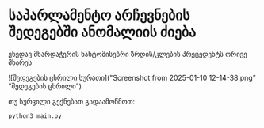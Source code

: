 # საპარლამენტო არჩევნების შედეგებში ანომალიის ძიება

ვხედავ მხარდაჭერის ნახტომისებრი ზრდის/კლების პრეცედენტს ორივე მხარეს

![შედეგების ცხრილი სურათი]("Screenshot from 2025-01-10 12-14-38.png" "შედეგების ცხრილი")

თუ სურვილი გექნებათ გადაამოწმოთ:

`python3 main.py`

